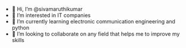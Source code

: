 - 👋 Hi, I’m @sivamaruthikumar
- 👀 I’m interested in IT companies
- 🌱 I’m currently learning electronic communication engineering and python
- 💞️ I’m looking to collaborate on any field that helps me to improve my skills

